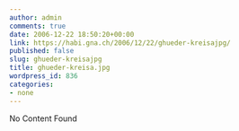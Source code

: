 ```yaml
---
author: admin
comments: true
date: 2006-12-22 18:50:20+00:00
link: https://habi.gna.ch/2006/12/22/ghueder-kreisajpg/
published: false
slug: ghueder-kreisajpg
title: ghueder-kreisa.jpg
wordpress_id: 836
categories:
- none
---
```


No Content Found
